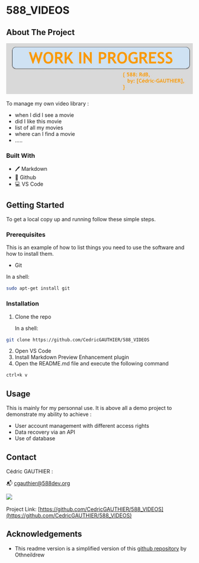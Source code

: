 # 588_VIDEOS

<!-- ABOUT THE PROJECT -->
## About The Project

![](docs/images/WIP-588_RdB.jpg)

To manage my own video library :
- when I did I see a movie
- did I like this movie
- list of all my movies
- where can I find a movie
- .....

### Built With

* 🖊️ Markdown
* 🐙 Github
* 💻 VS Code

## Getting Started

To get a local copy up and running follow these simple steps.

### Prerequisites

This is an example of how to list things you need to use the software and how to install them.
* Git
  
In a shell:
```sh
sudo apt-get install git
```

### Installation
 
1. Clone the repo
   
   In a shell:
```sh
git clone https://github.com/CedricGAUTHIER/588_VIDEOS
```
2. Open VS Code
3. Install Markdown Preview Enhancement plugin
4. Open the README.md file and execute the following command
```sh
ctrl+k v
```


<!-- USAGE EXAMPLES -->
## Usage

This is mainly for my personnal use. It is above all a demo project to demonstrate my ability to achieve :
- User account management with different access rights
- Data recovery via an API
- Use of database


<!-- CONTACT -->
## Contact

Cédric GAUTHIER :

📬 cgauthier@588dev.org

[![](docs/linkedin.png)](https://www.linkedin.com/in/cedric-gauthier/)

Project Link: [https://github.com/CedricGAUTHIER/588_VIDEOS](https://github.com/CedricGAUTHIER/588_VIDEOS)



<!-- ACKNOWLEDGEMENTS -->
## Acknowledgements

* This readme version is a simplified version of this [github repository](https://github.com/othneildrew/Best-README-Template) by Othneildrew
